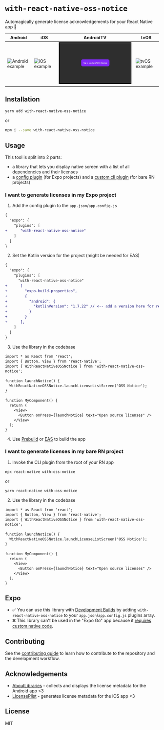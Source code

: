 # `with-react-native-oss-notice`

Automagically generate license acknowledgements for your React Native app 🚀

| Android | iOS | AndroidTV | tvOS |
| - | - | - | - |
| ![Android example](./static/android-expo.gif) | ![iOS example](./static/ios-expo.gif) | ![AndroidTV example](./static/android-tv.gif) | ![tvOS example](./static/tvos.gif) |

## Installation

```sh
yarn add with-react-native-oss-notice
```

or

```sh
npm i --save with-react-native-oss-notice
```

## Usage

This tool is split into 2 parts:
- a library that lets you display native screen with a list of all dependencies and their licenses
- a [config plugin](https://docs.expo.dev/config-plugins/introduction/?redirected) (for Expo projects) and a [custom cli plugin](https://github.com/react-native-community/cli/blob/main/docs/plugins.md) (for bare RN projects)

### I want to generate licenses in my Expo project <a name="usage-expo"></a>

1. Add the config plugin to the `app.json`/`app.config.js`

```diff
{
  "expo": {
    "plugins": [
+      "with-react-native-oss-notice"
    ]
  }
}
```

2. Set the Kotlin version for the project (might be needed for EAS)

```diff
{
  "expo": {
    "plugins": [
      "with-react-native-oss-notice"
+      [
+        "expo-build-properties",
+        {
+          "android": {
+            "kotlinVersion": "1.7.22" // <-- add a version here for resolution, version can be newer depending on the Expo SDK version used in the project 
+          }
+        }
+      ],
    ]
  }
}
```

3. Use the library in the codebase

```tsx
import * as React from 'react';
import { Button, View } from 'react-native';
import { WithReactNativeOSSNotice } from 'with-react-native-oss-notice';

function launchNotice() {
  WithReactNativeOSSNotice.launchLicenseListScreen('OSS Notice');
}

function MyComponent() {
  return (
    <View>
      <Button onPress={launchNotice} text="Open source licenses" />
    </View>
  );
}
```

4. Use [Prebuild](https://docs.expo.dev/workflow/prebuild/) or [EAS](https://docs.expo.dev/eas/) to build the app

### I want to generate licenses in my bare RN project <a name="usage-bare-rn"></a>

1. Invoke the CLI plugin from the root of your RN app

```sh
npx react-native with-oss-notice
```

or

```sh
yarn react-native with-oss-notice
```

2. Use the library in the codebase

```tsx
import * as React from 'react';
import { Button, View } from 'react-native';
import { WithReactNativeOSSNotice } from 'with-react-native-oss-notice';

function launchNotice() {
  WithReactNativeOSSNotice.launchLicenseListScreen('OSS Notice');
}

function MyComponent() {
  return (
    <View>
      <Button onPress={launchNotice} text="Open source licenses" />
    </View>
  );
}
```

## Expo

- ✅ You can use this library with [Development Builds](https://docs.expo.dev/development/introduction/) by adding `with-react-native-oss-notice` to your `app.json`/`app.config.js` plugins array.
- ❌ This library can't be used in the "Expo Go" app because it [requires custom native code](https://docs.expo.dev/workflow/customizing/).

## Contributing

See the [contributing guide](./CONTRIBUTING) to learn how to contribute to the repository and the development workflow.

## Acknowledgements

- [AboutLibraries](https://github.com/mikepenz/AboutLibraries) - collects and displays the license metadata for the Android app <3
- [LicensePlist](https://github.com/mono0926/LicensePlist) - generates license metadata for the iOS app <3

## License

MIT
